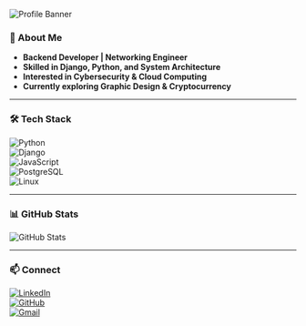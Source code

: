 ![Profile Banner](https://media.giphy.com/media/QTfX9Ejfra3ZmNxh6B/giphy.gif)

### 🚀 About Me  
- **Backend Developer | Networking Engineer**  
- **Skilled in Django, Python, and System Architecture**  
- **Interested in Cybersecurity & Cloud Computing**  
- **Currently exploring Graphic Design & Cryptocurrency**  

---

### 🛠️ Tech Stack  
![Python](https://img.shields.io/badge/Python-3776AB?style=for-the-badge&logo=python&logoColor=white)  
![Django](https://img.shields.io/badge/Django-092E20?style=for-the-badge&logo=django&logoColor=white)  
![JavaScript](https://img.shields.io/badge/JavaScript-F7DF1E?style=for-the-badge&logo=javascript&logoColor=black)  
![PostgreSQL](https://img.shields.io/badge/PostgreSQL-316192?style=for-the-badge&logo=postgresql&logoColor=white)  
![Linux](https://img.shields.io/badge/Linux-FCC624?style=for-the-badge&logo=linux&logoColor=black)  

---

### 📊 GitHub Stats  
![GitHub Stats](https://github-readme-stats.vercel.app/api?username=chrisisaboke01&show_icons=true&theme=dark)  

---

### 📫 Connect  
[![LinkedIn](https://img.shields.io/badge/LinkedIn-Connect-blue?style=for-the-badge&logo=linkedin)](https://www.linkedin.com/in/isaboke-chris-82322623b)  
[![GitHub](https://img.shields.io/badge/GitHub-Follow-black?style=for-the-badge&logo=github)](https://github.com/chrisisaboke01)  
[![Gmail](https://img.shields.io/badge/Email-isabokechris%40gmail.com-red?style=for-the-badge&logo=gmail&logoColor=white)](mailto:isabokechris@gmail.com)  
